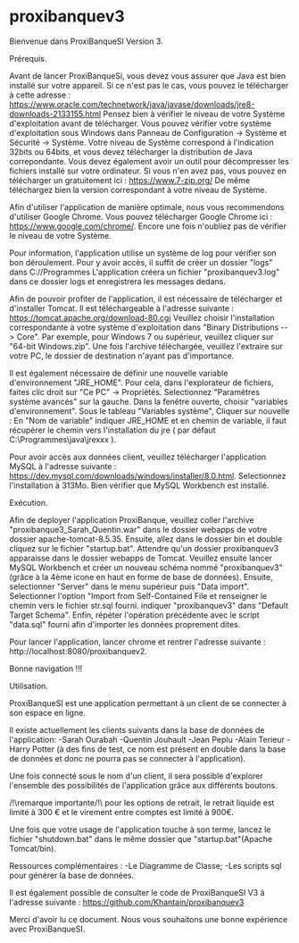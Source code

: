 # proxibanquev3

Bienvenue dans ProxiBanqueSI Version 3.


Prérequis. 

Avant de lancer ProxiBanqueSi, vous devez vous assurer que Java est bien installé sur votre appareil. 
Si ce n'est pas le cas, vous pouvez le télécharger à cette adresse : https://www.oracle.com/technetwork/java/javase/downloads/jre8-downloads-2133155.html 
Pensez bien à vérifier le niveau de votre Système d'exploitation avant de télécharger. Vous pouvez vérifier votre système d'exploitation sous Windows dans Panneau de Configuration -> Système et Sécurité -> Système. 
Votre niveau de Système correspond à l'indication 32bits ou 64bits, et vous devez télécharger la distribution de Java correpondante. 
Vous devez également avoir un outil pour décompresser les fichiers installé sur votre ordinateur. Si vous n'en avez pas, vous pouvez en télécharger un gratuitement ici : https://www.7-zip.org/ 
De même téléchargez bien la version correspondant à votre niveau de Système. 

Afin d'utiliser l'application de manière optimale, nous vous recommendons d'utiliser Google Chrome. 
Vous pouvez télécharger Google Chrome ici : https://www.google.com/chrome/. Encore une fois n'oubliez pas de vérifier le niveau de votre Système. 

Pour information, l'application utilise un système de log pour vérifier son bon déroulement. Pour y avoir accès, il suffit de créer un dossier "logs" dans C://Programmes
L'application créera un fichier "proxibanquev3.log" dans ce dossier logs et enregistrera les messages dedans.

Afin de pouvoir profiter de l'application, il est nécessaire de télécharger et d'installer Tomcat. Il est téléchargeable à l'adresse suivante : https://tomcat.apache.org/download-80.cgi
Veuillez choisir l'installation correspondante à votre système d'exploitation dans "Binary Distributions --> Core". 
Par exemple, pour Windows 7 ou supérieur, veuillez cliquer sur "64-bit Windows.zip". Une fois l'archive téléchargée, veuillez l'extraire sur votre PC, le dossier de destination n'ayant pas d'importance.

Il est également nécessaire de définir une nouvelle variable d'environnement "JRE_HOME". Pour cela, dans l'explorateur de fichiers, faites clic droit sur "Ce PC" -> Propriétés. 
Selectionnez "Paramètres système avancés" sur la gauche. Dans la fenêtre ouverte, choisir "variables d'environnement". 
Sous le tableau "Variables système", Cliquer sur nouvelle : En "Nom de variable" indiquer JRE_HOME et en chemin de variable, il faut récupérer le chemin vers l'installation du jre ( par défaut C:\Programmes\java\jrexxx ).

Pour avoir accès aux données client, veuillez télécharger l'application MySQL à l'adresse suivante : https://dev.mysql.com/downloads/windows/installer/8.0.html. 
Selectionnez l'installation à 313Mo. Bien vérifier que MySQL Workbench est installé.


Exécution. 

Afin de deployer l'application ProxiBanque, veuillez coller l'archive "proxibanque3_Sarah_Quentin.war" dans le dossier webapps de votre dossier apache-tomcat-8.5.35. 
Ensuite, allez dans le dossier bin et double cliquez sur le fichier "startup.bat". Attendre qu'un dossier proxibanquev3 apparaisse dans le dossier webapps de Tomcat.
Veuillez ensuite lancer MySQL Workbench et créer un nouveau schéma nommé "proxibanquev3" (grâce à la 4ème icone en haut en forme de base de données). Ensuite, selectionner "Server" dans le menu supérieur puis "Data import". 
Selectionner l'option "Import from Self-Contained File et renseigner le chemin vers le fichier str.sql fourni. indiquer "proxibanquev3" dans "Default Target Schema". 
Enfin, répéter l'opération précédente avec le script "data.sql" fourni afin d'importer les données proprement dites.

Pour lancer l'application, lancer chrome et rentrer l'adresse suivante : http://localhost:8080/proxibanquev2.

Bonne navigation !!!


Utilisation. 

ProxiBanqueSI est une application permettant à un client de se connecter à son espace en ligne. 

Il existe actuellement les clients suivants dans la base de données de l'application:
-Sarah Ourabah
-Quentin Jouhault
-Jean Peplu
-Alain Terieur
-Harry Potter (à des fins de test, ce nom est présent en double dans la base de données et donc ne pourra pas se connecter à l'application).

Une fois connecté sous le nom d'un client, il sera possible d'explorer l'ensemble des possibilités de l'application grâce aux différents boutons.

/!\remarque importante/!\ pour les options de retrait, le retrait liquide est limité à 300 € et le virement entre comptes est limité à 900€.

Une fois que votre usage de l'application touche à son terme, lancez le fichier "shutdown.bat" dans le même dossier que "startup.bat"(Apache Tomcat/bin).



Ressources complémentaires :
-Le Diagramme de Classe;
-Les scripts sql pour générer la base de données.

Il est également possible de consulter le code de ProxiBanqueSI V3 à l'adresse suivante : https://github.com/Khantain/proxibanquev3

Merci d'avoir lu ce document. Nous vous souhaitons une bonne expérience avec ProxiBanqueSI.